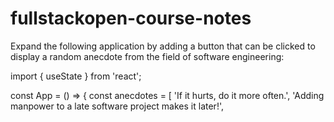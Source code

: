 # fullstackopen-course-notes


Expand the following application by adding a button that can be clicked to display a random anecdote from the field of software engineering:

import { useState } from 'react';

const App = () => {
    const anecdotes = [
        'If it hurts, do it more often.',
        'Adding manpower to a late software project makes it later!',
       
